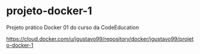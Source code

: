 # projeto-docker-1
Projeto prático Docker 01 do curso da CodeEducation

https://cloud.docker.com/u/jgustavo99/repository/docker/jgustavo99/projeto-docker-1